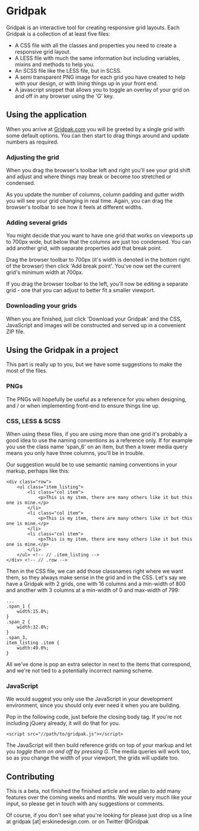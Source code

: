 # Gridpak

Gridpak is an interactive tool for creating responsive grid layouts.
Each Gridpak is a collection of at least five files:

* A CSS file with all the classes and properties you need to create a responsive grid layout.
* A LESS file with much the same information but including variables, mixins and methods to help you.
* An SCSS file like the LESS file, but in SCSS.
* A semi transparent PNG image for each grid you have created to help with your design, or with lining things up in your front end.
* A javascript snippet that allows you to toggle an overlay of your grid on and off in any browser using the 'G' key.  

## Using the application

When you arrive at [Gridpak.com](http://gridpak.com/) you will be
greeted by a single grid with some default options. You can then start
to drag things around and update numbers as required.

### Adjusting the grid

When you drag the browser's toolbar left and right you'll see your grid shift and adjust and where things may break or
become too stretched or condensed.

As you update the number of columns, column padding and gutter width you
will see your grid changing in real time. Again, you can drag the
browser's toolbar to see how it feels at different widths.

### Adding several grids

You might decide that you want to have one grid that works on viewports
up to 700px wide, but below that the columns are just too condensed. You
can add another grid, with separate properties add that break point.

Drag the browser toolbar to 700px (it's width is denoted in the bottom
right of the browser) then click 'Add break point'. You've now set the current grid's minimum width at 700px.

If you drag the browser toolbar to the left, you'll now be editing a
separate grid - one that you can adjust to better fit a smaller
viewport.

### Downloading your grids

When you are finished, just click 'Download your Gridpak' and the CSS,
JavaScript and images will be constructed and served up in a convenient ZIP file.

## Using the Gridpak in a project

This part is really up to you, but we have some suggestions to make
the most of the files.

### PNGs

The PNGs will hopefully be useful as a reference for you when designing,
and / or when implementing front-end to ensure things line up.

### CSS, LESS & SCSS

When using these files, if you are using more than one grid it's
probably a good idea to use the naming conventions as a reference only.
If for example you use the class name 'span_6' on an item, but then a
lower media query means you only have three columns, you'll be in
trouble.

Our suggestion would be to use semantic naming conventions in your
markup, perhaps like this:

    <div class="row">
        <ul class="item_listing">
            <li class="col item">
                <p>This is my item, there are many others like it but this one is mine.</p>
            </li>
            <li class="col item">
                <p>This is my item, there are many others like it but this one is mine.</p>
            </li>
            <li class="col item">
                <p>This is my item, there are many others like it but this one is mine.</p>
            </li>
        </ul> <!-- // .item_listing -->
    </div> <!-- // .row -->

Then in the CSS file, we can add those classnames right where we want
them, so they always make sense in the grid and in the CSS. Let's say we
have a Gridpak with 2 grids, one with 16 columns and a min-width of 800
and another with 3 columns at a min-width of 0 and max-width of 799:

    ...
    .span_1 {
        width:15.0%;
    }
    .span_2 {
        width:32.0%;
    }
    .span_3,
    item_listing .item {
        width:49.0%;
    }

All we've done is pop an extra selector in next to the items that
correspond, and we're not tied to a potentially incorrect naming scheme.

### JavaScript

We would suggest you only use the JavaScript in your development
environment, since you should only ever need it when you are building.

Pop in the following code, just before the closing body tag. If you're
not including jQuery already, it will do that for you.

    <script src="//path/to/gridpak.js"></script>

The JavaScript will then build reference grids on top of your markup and
let you _toggle them on and off by pressing G_. The media queries will
work too, so as you change the width of your viewport, the grids will
update too.

## Contributing

This is a beta, not finished the finished article and we plan to add many features over the coming weeks and months. We would very much like your input, so please get in touch with any suggestions or comments. 

Of course, if you don't see what you're looking for please just drop us
a line at gridpak [at] erskinedesign.com. or on Twitter @Gridpak
